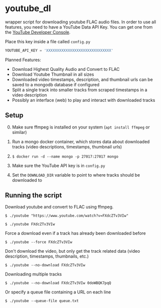 # youtube_dl
wrapper script for downloading youtube FLAC audio files. 
In order to use all features, you need to have a YouTube Data API Key. 
You can get one from the [YouTube Developer Console](https://console.developers.google.com).

Place this key inside a file called `config.py`
```python
YOUTUBE_API_KEY = 'XXXXXXXXXXXXXXXXXXXXXXXXXXXXXX'
```

Planned Features:
* Download Highest Quality Audio and Convert to FLAC
* Download Youtube Thumbnail in all sizes
* Downloaded video timestamps, description, and thumbnail urls can be saved to a mongodb database if configured
* Split a single track into smaller tracks from scraped timestamps in a video description
* Possibly an interface (web) to play and interact with downloaded tracks

## Setup
0) Make sure ffmpeg is installed on your system (`apt install ffmpeg` or similar)

1) Run a mongo docker container, which stores data about downloaded tracks (video descriptions, timestamps, thumbnail urls)
2) `$ docker run -d --name mongo -p 27017:27017 mongo`

2) Make sure the YouTube API key is in `config.py`

3) Set the `DOWNLOAD_DIR` variable to point to where tracks should be downloaded to

## Running the script
Download youtube and convert to FLAC using ffmpeg.

`$ ./youtube "https://www.youtube.com/watch?v=FXdcZTv3VIw"`

`$ ./youtube FXdcZTv3VIw`

Force a download even if a track has already been downloaded before

`$ ./youtube --force FXdcZTv3VIw`

Don't download the video, but only get the track related data (video description, timestamps, thumbnails, etc.)

`$ ./youtube --no-download FXdcZTv3VIw`

Downloading multiple tracks

`$ ./youtube --no-download FXdcZTv3VIw 0doWBQK7pqQ`

Or specify a queue file containing a URL on each line

`$ ./youtube --queue-file queue.txt`

